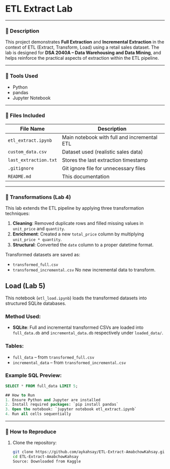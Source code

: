 # ETL Extract Lab

---

### 📘 Description

This project demonstrates **Full Extraction** and **Incremental Extraction** in the context of ETL (Extract, Transform, Load) using a retail sales dataset. The lab is designed for **DSA 2040A – Data Warehousing and Data Mining**, and helps reinforce the practical aspects of extraction within the ETL pipeline.

---

### 🔧 Tools Used

- Python
- pandas
- Jupyter Notebook

---

### 📁 Files Included

| File Name              | Description                                     |
|------------------------|-------------------------------------------------|
| `etl_extract.ipynb`    | Main notebook with full and incremental ETL     |
| `custom_data.csv`      | Dataset used (realistic sales data)             |
| `last_extraction.txt`  | Stores the last extraction timestamp            |
| `.gitignore`           | Git ignore file for unnecessary files           |
| `README.md`            | This documentation                              |

---
### 🔄 Transformations (Lab 4)

This lab extends the ETL pipeline by applying three transformation techniques:

1. **Cleaning**: Removed duplicate rows and filled missing values in `unit_price` and `quantity`.
2. **Enrichment**: Created a new `total_price` column by multiplying `unit_price * quantity`.
3. **Structural**: Converted the `date` column to a proper datetime format.

Transformed datasets are saved as:

- `transformed_full.csv`
- `transformed_incremental.csv` No new incremental data to transform.
##  Load (Lab 5)

This notebook (`etl_load.ipynb`) loads the transformed datasets into structured SQLite databases.

### Method Used:
- **SQLite**: Full and incremental transformed CSVs are loaded into `full_data.db` and `incremental_data.db` respectively under `loaded_data/`.

### Tables:
- `full_data` – from `transformed_full.csv`
- `incremental_data` – from `transformed_incremental.csv`

### Example SQL Preview:
```sql
SELECT * FROM full_data LIMIT 5;

## How to Run
1. Ensure Python and Jupyter are installed
2. Install required packages: `pip install pandas`
3. Open the notebook: `jupyter notebook etl_extract.ipynb`
4. Run all cells sequentially
```
---
### 🧪 How to Reproduce

1. Clone the repository:
   ```bash
   git clone https://github.com/aykahsay/ETL-Extract-AmabchowKahsay.git
   cd ETL-Extract-AmabchowKahsay
   Source: Downloaded from Kaggle
